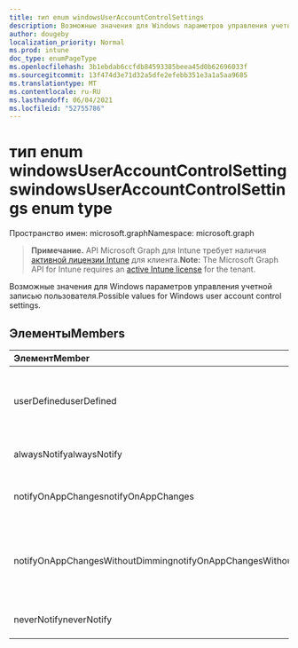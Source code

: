 ```yaml
---
title: тип enum windowsUserAccountControlSettings
description: Возможные значения для Windows параметров управления учетной записью пользователя.
author: dougeby
localization_priority: Normal
ms.prod: intune
doc_type: enumPageType
ms.openlocfilehash: 3b1ebdab6ccfdb84593385beea45d0b62696033f
ms.sourcegitcommit: 13f474d3e71d32a5dfe2efebb351e3a1a5aa9685
ms.translationtype: MT
ms.contentlocale: ru-RU
ms.lasthandoff: 06/04/2021
ms.locfileid: "52755786"
---
```

# <a name="windowsuseraccountcontrolsettings-enum-type"></a><span data-ttu-id="6485a-103">тип enum windowsUserAccountControlSettings</span><span class="sxs-lookup"><span data-stu-id="6485a-103">windowsUserAccountControlSettings enum type</span></span>

<span data-ttu-id="6485a-104">Пространство имен: microsoft.graph</span><span class="sxs-lookup"><span data-stu-id="6485a-104">Namespace: microsoft.graph</span></span>

> <span data-ttu-id="6485a-105">**Примечание.** API Microsoft Graph для Intune требует наличия [активной лицензии Intune](https://go.microsoft.com/fwlink/?linkid=839381) для клиента.</span><span class="sxs-lookup"><span data-stu-id="6485a-105">**Note:** The Microsoft Graph API for Intune requires an [active Intune license](https://go.microsoft.com/fwlink/?linkid=839381) for the tenant.</span></span>

<span data-ttu-id="6485a-106">Возможные значения для Windows параметров управления учетной записью пользователя.</span><span class="sxs-lookup"><span data-stu-id="6485a-106">Possible values for Windows user account control settings.</span></span>

## <a name="members"></a><span data-ttu-id="6485a-107">Элементы</span><span class="sxs-lookup"><span data-stu-id="6485a-107">Members</span></span>
|<span data-ttu-id="6485a-108">Элемент</span><span class="sxs-lookup"><span data-stu-id="6485a-108">Member</span></span>|<span data-ttu-id="6485a-109">Значение</span><span class="sxs-lookup"><span data-stu-id="6485a-109">Value</span></span>|<span data-ttu-id="6485a-110">Описание</span><span class="sxs-lookup"><span data-stu-id="6485a-110">Description</span></span>|
|:---|:---|:---|
|<span data-ttu-id="6485a-111">userDefined</span><span class="sxs-lookup"><span data-stu-id="6485a-111">userDefined</span></span>|<span data-ttu-id="6485a-112">0</span><span class="sxs-lookup"><span data-stu-id="6485a-112">0</span></span>|<span data-ttu-id="6485a-113">Значение User Defined, значение по умолчанию, без намерения.</span><span class="sxs-lookup"><span data-stu-id="6485a-113">User Defined, default value, no intent.</span></span>|
|<span data-ttu-id="6485a-114">alwaysNotify</span><span class="sxs-lookup"><span data-stu-id="6485a-114">alwaysNotify</span></span>|<span data-ttu-id="6485a-115">1</span><span class="sxs-lookup"><span data-stu-id="6485a-115">1</span></span>|<span data-ttu-id="6485a-116">Всегда уведомлять.</span><span class="sxs-lookup"><span data-stu-id="6485a-116">Always notify.</span></span>|
|<span data-ttu-id="6485a-117">notifyOnAppChanges</span><span class="sxs-lookup"><span data-stu-id="6485a-117">notifyOnAppChanges</span></span>|<span data-ttu-id="6485a-118">2</span><span class="sxs-lookup"><span data-stu-id="6485a-118">2</span></span>|<span data-ttu-id="6485a-119">Уведомление об изменениях приложения.</span><span class="sxs-lookup"><span data-stu-id="6485a-119">Notify on app changes.</span></span>|
|<span data-ttu-id="6485a-120">notifyOnAppChangesWithoutDimming</span><span class="sxs-lookup"><span data-stu-id="6485a-120">notifyOnAppChangesWithoutDimming</span></span>|<span data-ttu-id="6485a-121">3</span><span class="sxs-lookup"><span data-stu-id="6485a-121">3</span></span>|<span data-ttu-id="6485a-122">Оповещать об изменениях в приложении без отмывки рабочего стола.</span><span class="sxs-lookup"><span data-stu-id="6485a-122">Notify on app changes without dimming desktop.</span></span>|
|<span data-ttu-id="6485a-123">neverNotify</span><span class="sxs-lookup"><span data-stu-id="6485a-123">neverNotify</span></span>|<span data-ttu-id="6485a-124">4 </span><span class="sxs-lookup"><span data-stu-id="6485a-124">4</span></span>|<span data-ttu-id="6485a-125">Никогда не уведомлять.</span><span class="sxs-lookup"><span data-stu-id="6485a-125">Never notify.</span></span>|




